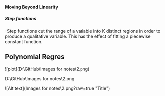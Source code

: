 **Moving Beyond Linearity**

##### Step functions
-Step functions cut the range of a variable into K distinct regions in
order to produce a qualitative variable. This has the effect of fitting
a piecewise constant function.

## Polynomial Regres

![plot](D:\GitHub\Images for notes\2.png)

D:\GitHub\Images for notes\2.png

 ![Alt text](Images for notes\2.png?raw=true "Title")
 


 

